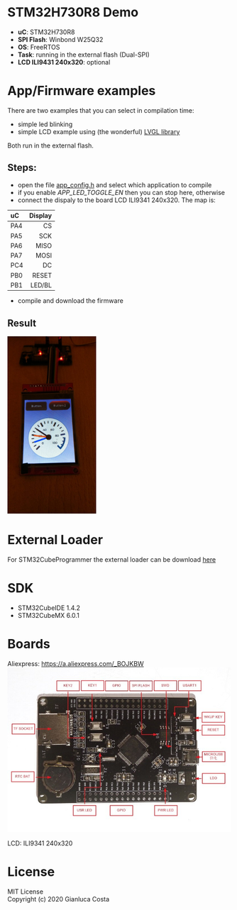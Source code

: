 # STM32H730R8 Demo
 * **uC**: STM32H730R8 
 * **SPI Flash**: Winbond W25Q32
 * **OS**: FreeRTOS
 * **Task**: running in the external flash (Dual-SPI)
 * **LCD ILI9431 240x320**: optional
 
# App/Firmware examples
There are two examples that you can select in compilation time:
 * simple led blinking
 * simple LCD example using (the wonderful) [LVGL library](https://lvgl.io/)
 
Both run in the external flash.

## Steps:  
  * open the file [app_config.h](https://github.com/gnlcosta/f730/blob/master/Core/Inc/app_config.h) and select which application to compile
  * if you enable *APP_LED_TOGGLE_EN* then you can stop here, otherwise
  * connect the dispaly to the board LCD ILI9341 240x320. The map is:

  |     uC   |   Display   |
  |:-------- | -----------:|
  |    PA4   |      CS     |
  |    PA5   |      SCK    |
  |    PA6   |     MISO    |
  |    PA7   |     MOSI    |
  |    PC4   |     DC      |
  |    PB0   |     RESET   |
  |    PB1   |     LED/BL  |

 * compile and download the firmware

## Result
<img src="https://github.com/gnlcosta/f730/raw/master/doc/lcd_screen.jpg" alt="Board" width="200">

# External Loader
For STM32CubeProgrammer the external loader can be download [here](https://github.com/gnlcosta/f730_w25q32fv/blob/master/F730_W25Q32FV.stldr)

# SDK
 * STM32CubeIDE 1.4.2
 * STM32CubeMX 6.0.1
 
# Boards
Aliexpress: https://a.aliexpress.com/_BOJKBW  
![Board](https://github.com/gnlcosta/f730/raw/master/doc/board.jpg)

LCD: ILI9341 240x320


# License
MIT License  
Copyright (c) 2020 Gianluca Costa
